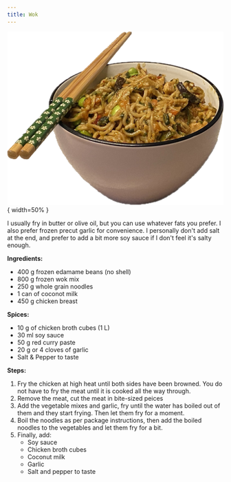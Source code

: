```yaml
---
title: Wok
---
```


![Wok](./wok.png){ width=50% }

I usually fry in butter or olive oil, but you can use whatever fats you
prefer. I also prefer frozen precut garlic for convenience. I personally
don't add salt at the end, and prefer to add a bit more soy sauce if I don't
feel it's salty enough.

**Ingredients:**

- 400 g frozen edamame beans (no shell)
- 800 g frozen wok mix
- 250 g whole grain noodles
- 1 can of coconot milk
- 450 g chicken breast

**Spices:**

- 10 g of chicken broth cubes (1 L)
- 30 ml soy sauce
- 50 g red curry paste
- 20 g or 4 cloves of garlic
- Salt & Pepper to taste

**Steps:**

1. Fry the chicken at high heat until both sides have been browned. You do
   not have to fry the meat until it is cooked all the way through.
2. Remove the meat, cut the meat in bite-sized peices
3. Add the vegetable mixes and garlic, fry until the water has boiled out
   of them and they start frying. Then let them fry for a moment.
4. Boil the noodles as per package instructions, then add the boiled noodles
   to the vegetables and let them fry for a bit.
5. Finally, add:
   - Soy sauce
   - Chicken broth cubes
   - Coconut milk
   - Garlic
   - Salt and pepper to taste
